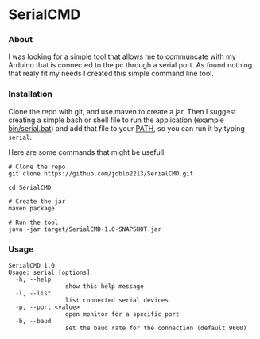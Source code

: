 # SerialCMD

### About
I was looking for a simple tool that allows me to communcate with my Arduino that is connected to the pc through a serial port.
As found nothing that realy fit my needs I created this simple command line tool. 

### Installation
Clone the repo with git, and use maven to create a jar. Then I suggest creating a simple bash or shell file to run the application (example [bin/serial.bat](/bin/serial.bat)) and add that file to your [PATH](https://gist.github.com/nex3/c395b2f8fd4b02068be37c961301caa7), so you can run it by typing `serial`.

Here are some commands that might be usefull:
```shell
# Clone the repo
git clone https://github.com/joblo2213/SerialCMD.git

cd SerialCMD

# Create the jar
maven package

# Run the tool
java -jar target/SerialCMD-1.0-SNAPSHOT.jar
```

### Usage
```
SerialCMD 1.0
Usage: serial [options]
  -h, --help
                show this help message
  -l, --list
                list connected serial devices
  -p, --port <value>
                open monitor for a specific port
  -b, --baud
                set the baud rate for the connection (default 9600)
```
